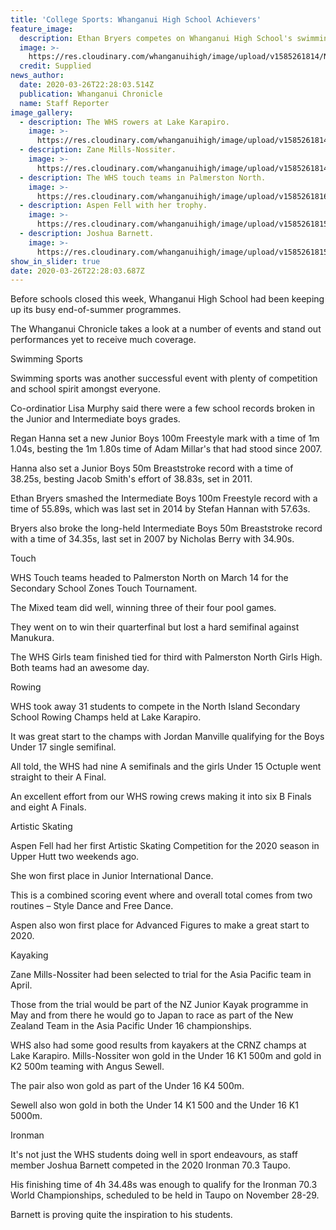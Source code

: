 ```yaml
---
title: 'College Sports: Whanganui High School Achievers'
feature_image:
  description: Ethan Bryers competes on Whanganui High School's swimming sports day.
  image: >-
    https://res.cloudinary.com/whanganuihigh/image/upload/v1585261814/News/7IAQL7EJIFFOFKN2CMUQS6JYBU.jpg
  credit: Supplied
news_author:
  date: 2020-03-26T22:28:03.514Z
  publication: Whanganui Chronicle
  name: Staff Reporter
image_gallery:
  - description: The WHS rowers at Lake Karapiro.
    image: >-
      https://res.cloudinary.com/whanganuihigh/image/upload/v1585261814/News/4JL37N6VLRHRTOKVNDYGTC2ZHI.jpg
  - description: Zane Mills-Nossiter.
    image: >-
      https://res.cloudinary.com/whanganuihigh/image/upload/v1585261814/News/6XN3G5XJMZD3VIW3FBORFDLKAQ.jpg
  - description: The WHS touch teams in Palmerston North.
    image: >-
      https://res.cloudinary.com/whanganuihigh/image/upload/v1585261816/News/SR4LUU4JB5H5TB6J2DD37WRT6U.jpg
  - description: Aspen Fell with her trophy.
    image: >-
      https://res.cloudinary.com/whanganuihigh/image/upload/v1585261815/News/TADIY64MTFDDPPZEC27I3KDUVM.jpg
  - description: Joshua Barnett.
    image: >-
      https://res.cloudinary.com/whanganuihigh/image/upload/v1585261815/News/WQML2IF5SJD3BEHB2CYCID3DIA.jpg
show_in_slider: true
date: 2020-03-26T22:28:03.687Z
---
```

Before schools closed this week, Whanganui High School had been keeping up its busy end-of-summer programmes.

The Whanganui Chronicle takes a look at a number of events and stand out performances yet to receive much coverage.

Swimming Sports

Swimming sports was another successful event with plenty of competition and school spirit amongst everyone.

Co-ordinatior Lisa Murphy said there were a few school records broken in the Junior and Intermediate boys grades.

Regan Hanna set a new Junior Boys 100m Freestyle mark with a time of 1m 1.04s, besting the 1m 1.80s time of Adam Millar's that had stood since 2007.

Hanna also set a Junior Boys 50m Breaststroke record with a time of 38.25s, besting Jacob Smith's effort of 38.83s, set in 2011.

Ethan Bryers smashed the Intermediate Boys 100m Freestyle record with a time of 55.89s, which was last set in 2014 by Stefan Hannan with 57.63s.

Bryers also broke the long-held Intermediate Boys 50m Breaststroke record with a time of 34.35s, last set in 2007 by Nicholas Berry with 34.90s.

Touch

WHS Touch teams headed to Palmerston North on March 14 for the Secondary School Zones Touch Tournament.

The Mixed team did well, winning three of their four pool games.

They went on to win their quarterfinal but lost a hard semifinal against Manukura.

The WHS Girls team finished tied for third with Palmerston North Girls High. Both teams had an awesome day.

Rowing

WHS took away 31 students to compete in the North Island Secondary School Rowing Champs held at Lake Karapiro.

It was great start to the champs with Jordan Manville qualifying for the Boys Under 17 single semifinal.

All told, the WHS had nine A semifinals and the girls Under 15 Octuple went straight to their A Final.

An excellent effort from our WHS rowing crews making it into six B Finals and eight A Finals.

Artistic Skating

Aspen Fell had her first Artistic Skating Competition for the 2020 season in Upper Hutt two weekends ago.

She won first place in Junior International Dance.

This is a combined scoring event where and overall total comes from two routines – Style Dance and Free Dance.

Aspen also won first place for Advanced Figures to make a great start to 2020.

Kayaking

Zane Mills-Nossiter had been selected to trial for the Asia Pacific team in April.

Those from the trial would be part of the NZ Junior Kayak programme in May and from there he would go to Japan to race as part of the New Zealand Team in the Asia Pacific Under 16 championships.

WHS also had some good results from kayakers at the CRNZ champs at Lake Karapiro.
Mills-Nossiter won gold in the Under 16 K1 500m and gold in K2 500m teaming with Angus Sewell.

The pair also won gold as part of the Under 16 K4 500m.

Sewell also won gold in both the Under 14 K1 500 and the Under 16 K1 5000m.

Ironman

It's not just the WHS students doing well in sport endeavours, as staff member Joshua Barnett competed in the 2020 Ironman 70.3 Taupo.

His finishing time of 4h 34.48s was enough to qualify for the Ironman 70.3 World Championships, scheduled to be held in Taupo on November 28-29.

Barnett is proving quite the inspiration to his students.
